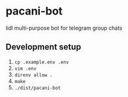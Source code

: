 # pacani-bot

lidl multi-purpose bot for telegram group chats

## Development setup

1. ```cp .example.env .env```
2. ```vim .env```
3. ```direnv allow .```
4. ```make```
5. ```./dist/pacani-bot```